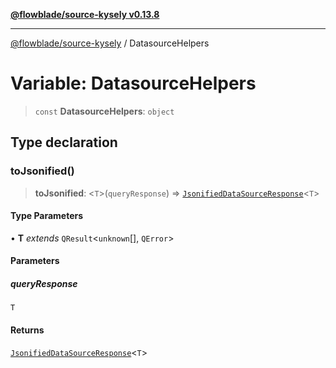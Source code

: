 [**@flowblade/source-kysely v0.13.8**](../README.md)

***

[@flowblade/source-kysely](../README.md) / DatasourceHelpers

# Variable: DatasourceHelpers

> `const` **DatasourceHelpers**: `object`

## Type declaration

### toJsonified()

> **toJsonified**: \<`T`\>(`queryResponse`) => [`JsonifiedDataSourceResponse`](../type-aliases/JsonifiedDataSourceResponse.md)\<`T`\>

#### Type Parameters

• **T** *extends* `QResult`\<`unknown`[], `QError`\>

#### Parameters

##### queryResponse

`T`

#### Returns

[`JsonifiedDataSourceResponse`](../type-aliases/JsonifiedDataSourceResponse.md)\<`T`\>
